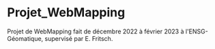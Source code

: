 # Projet_WebMapping
Projet de WebMapping fait de décembre 2022 à février 2023 à l'ENSG-Géomatique, supervisé par E. Fritsch.
